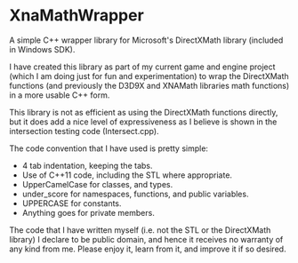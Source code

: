 XnaMathWrapper
==============

A simple C++ wrapper library for Microsoft's DirectXMath library (included in Windows SDK).

I have created this library as part of my current game and engine project (which I am doing just for fun and experimentation) to wrap the DirectXMath functions (and previously the D3D9X and XNAMath libraries math functions) in a more usable C++ form.

This library is not as efficient as using the DirectXMath functions directly, but it does add a nice level of expressiveness as I believe is shown in the intersection testing code (Intersect.cpp).

The code convention that I have used is pretty simple:
* 4 tab indentation, keeping the tabs.
* Use of C++11 code, including the STL where appropriate.
* UpperCamelCase for classes, and types.
* under_score for namespaces, functions, and public variables.
* UPPERCASE for constants.
* Anything goes for private members.

The code that I have written myself (i.e. not the STL or the DirectXMath library) I declare to be public domain, and hence it receives no warranty of any kind from me.
Please enjoy it, learn from it, and improve it if so desired.